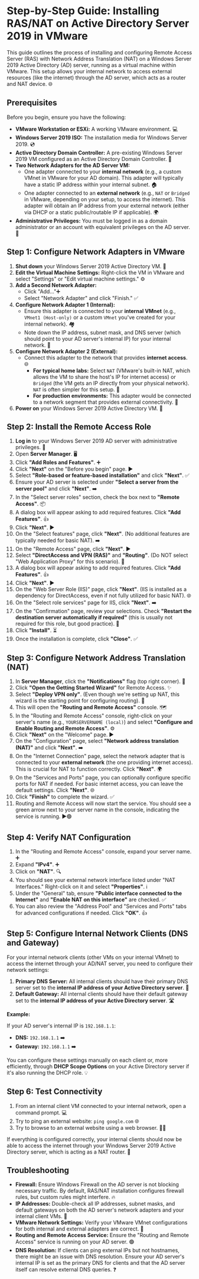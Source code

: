 # Step-by-Step Guide: Installing RAS/NAT on Active Directory Server 2019 in VMware

This guide outlines the process of installing and configuring Remote Access Server (RAS) with Network Address Translation (NAT) on a Windows Server 2019 Active Directory (AD) server, running as a virtual machine within VMware. This setup allows your internal network to access external resources (like the internet) through the AD server, which acts as a router and NAT device. 🌐

## Prerequisites

Before you begin, ensure you have the following:

* **VMware Workstation or ESXi:** A working VMware environment. 💻
* **Windows Server 2019 ISO:** The installation media for Windows Server 2019. 💿
* **Active Directory Domain Controller:** A pre-existing Windows Server 2019 VM configured as an Active Directory Domain Controller. 👑
* **Two Network Adapters for the AD Server VM:**
    * One adapter connected to your **internal network** (e.g., a custom VMnet in VMware for your AD domain). This adapter will typically have a static IP address within your internal subnet. 🏠
    * One adapter connected to an **external network** (e.g., `NAT` or `Bridged` in VMware, depending on your setup, to access the internet). This adapter will obtain an IP address from your external network (either via DHCP or a static public/routable IP if applicable). 🌍
* **Administrative Privileges:** You must be logged in as a domain administrator or an account with equivalent privileges on the AD server. 🔑

## Step 1: Configure Network Adapters in VMware

1.  **Shut down** your Windows Server 2019 Active Directory VM. 🛑
2.  **Edit the Virtual Machine Settings:** Right-click the VM in VMware and select "Settings" or "Edit virtual machine settings." ⚙️
3.  **Add a Second Network Adapter:**
    * Click "Add..."➕
    * Select "Network Adapter" and click "Finish." ✅
4.  **Configure Network Adapter 1 (Internal):**
    * Ensure this adapter is connected to your **internal VMnet** (e.g., `VMnet1 (Host-only)` or a custom `VMnet` you've created for your internal network). 🏘️
    * Note down the IP address, subnet mask, and DNS server (which should point to your AD server's internal IP) for your internal network. 📝
5.  **Configure Network Adapter 2 (External):**
    * Connect this adapter to the network that provides **internet access**. 🌐
        * **For typical home labs:** Select `NAT` (VMware's built-in NAT, which allows the VM to share the host's IP for internet access) or `Bridged` (the VM gets an IP directly from your physical network). `NAT` is often simpler for this setup. 🏡
        * **For production environments:** This adapter would be connected to a network segment that provides external connectivity. 🏢
6.  **Power on** your Windows Server 2019 Active Directory VM. 🚀

## Step 2: Install the Remote Access Role

1.  **Log in** to your Windows Server 2019 AD server with administrative privileges. 🚪
2.  Open **Server Manager**. 🖥️
3.  Click **"Add Roles and Features"**. ➕
4.  Click **"Next"** on the "Before you begin" page. ▶️
5.  Select **"Role-based or feature-based installation"** and click **"Next"**. ✅
6.  Ensure your AD server is selected under **"Select a server from the server pool"** and click **"Next"**. ➡️
7.  In the "Select server roles" section, check the box next to **"Remote Access"**. 📦
8.  A dialog box will appear asking to add required features. Click **"Add Features"**. 👍
9.  Click **"Next"**. ▶️
10. On the "Select features" page, click **"Next"**. (No additional features are typically needed for basic NAT). ➡️
11. On the "Remote Access" page, click **"Next"**. ▶️
12. Select **"DirectAccess and VPN (RAS)"** and **"Routing"**. (Do NOT select "Web Application Proxy" for this scenario). 🔄
13. A dialog box will appear asking to add required features. Click **"Add Features"**. 👍
14. Click **"Next"**. ▶️
15. On the "Web Server Role (IIS)" page, click **"Next"**. (IIS is installed as a dependency for DirectAccess, even if not fully utilized for basic NAT). 🌐
16. On the "Select role services" page for IIS, click **"Next"**. ➡️
17. On the "Confirmation" page, review your selections. Check **"Restart the destination server automatically if required"** (this is usually not required for this role, but good practice). 🔄
18. Click **"Install"**. ⏳
19. Once the installation is complete, click **"Close"**. ✅

## Step 3: Configure Network Address Translation (NAT)

1.  In **Server Manager**, click the **"Notifications"** flag (top right corner). 🔔
2.  Click **"Open the Getting Started Wizard"** for Remote Access. ✨
3.  Select **"Deploy VPN only"**. (Even though we're setting up NAT, this wizard is the starting point for configuring routing). 🔑
4.  This will open the **"Routing and Remote Access"** console. 🗺️
5.  In the "Routing and Remote Access" console, right-click on your server's name (e.g., `YOURSERVERNAME (local)`) and select **"Configure and Enable Routing and Remote Access"**. ⚙️
6.  Click **"Next"** on the "Welcome" page. ▶️
7.  On the "Configuration" page, select **"Network address translation (NAT)"** and click **"Next"**. ➡️
8.  On the "Internet Connection" page, select the network adapter that is connected to your **external network** (the one providing internet access). This is crucial for NAT to function correctly. Click **"Next"**. 🌍
9.  On the "Services and Ports" page, you can optionally configure specific ports for NAT if needed. For basic internet access, you can leave the default settings. Click **"Next"**. 🌐
10. Click **"Finish"** to complete the wizard. ✅
11. Routing and Remote Access will now start the service. You should see a green arrow next to your server name in the console, indicating the service is running. ▶️🟢

## Step 4: Verify NAT Configuration

1.  In the "Routing and Remote Access" console, expand your server name. ➕
2.  Expand **"IPv4"**. ➕
3.  Click on **"NAT"**. 🔍
4.  You should see your external network interface listed under "NAT Interfaces." Right-click on it and select **"Properties"**. ℹ️
5.  Under the "General" tab, ensure **"Public interface connected to the Internet"** and **"Enable NAT on this interface"** are checked. ✅
6.  You can also review the "Address Pool" and "Services and Ports" tabs for advanced configurations if needed. Click **"OK"**. 👍

## Step 5: Configure Internal Network Clients (DNS and Gateway)

For your internal network clients (other VMs on your internal VMnet) to access the internet through your AD/NAT server, you need to configure their network settings:

1.  **Primary DNS Server:** All internal clients should have their primary DNS server set to the **internal IP address of your Active Directory server**. 🎯
2.  **Default Gateway:** All internal clients should have their default gateway set to the **internal IP address of your Active Directory server**. 🛣️

**Example:**

If your AD server's internal IP is `192.168.1.1`:

* **DNS:** `192.168.1.1` ➡️
* **Gateway:** `192.168.1.1` ➡️

You can configure these settings manually on each client or, more efficiently, through **DHCP Scope Options** on your Active Directory server if it's also running the DHCP role. 💡

## Step 6: Test Connectivity

1.  From an internal client VM connected to your internal network, open a command prompt. 💻
2.  Try to ping an external website: `ping google.com` 🌐
3.  Try to browse to an external website using a web browser. 🧑‍💻

If everything is configured correctly, your internal clients should now be able to access the internet through your Windows Server 2019 Active Directory server, which is acting as a NAT router. 🎉

## Troubleshooting

* **Firewall:** Ensure Windows Firewall on the AD server is not blocking necessary traffic. By default, RAS/NAT installation configures firewall rules, but custom rules might interfere. 🔥
* **IP Addresses:** Double-check all IP addresses, subnet masks, and default gateways on both the AD server's network adapters and your internal client VMs. 🔢
* **VMware Network Settings:** Verify your VMware VMnet configurations for both internal and external adapters are correct. 🔌
* **Routing and Remote Access Service:** Ensure the "Routing and Remote Access" service is running on your AD server. 🟢
* **DNS Resolution:** If clients can ping external IPs but not hostnames, there might be an issue with DNS resolution. Ensure your AD server's internal IP is set as the primary DNS for clients and that the AD server itself can resolve external DNS queries. ❓
